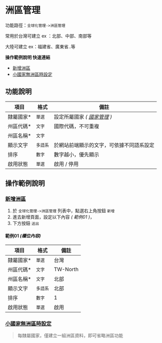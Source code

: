 #  洲區管理

功能路徑：`全球化管理->洲區管理`

常用於台灣可建立 ex ：北部、中部、南部等

大陸可建立 ex：福建省、廣東省..等

**操作範例說明 快速連結**

* [新增洲區](guide/world-state#新增洲區)
* [小國家無洲區時設定](guide/world-state#小國家無洲區時設定)

##  功能說明

| 項目  | 格式 | 備註 |
|---|---|---|
|隸屬國家*|`單選`| 設定所屬國家 *( [國家管理](guide/world-country) )*|
|州區代碼*|`文字`|國際代碼，不可重複|
|州區名稱*|`文字`||
|顯示文字|`多語系`|於網站前端顯示的文字，可依據不同語系設定|
|排序|`數字`|數字越小，優先顯示|
|啟用狀態|`單選`|啟用 / 停用|


##  操作範例說明

### [新增洲區](guide/world-state#新增洲區)

1. 於 `全球化管理->洲區管理` 列表中，點選右上角按鈕 `新增` 
2. 進去新增頁面，設定以下內容 _( 範例01 )_，
3. 下方按鈕 `送出`

#### 範例01 _(欄位內容)_

| 項目  | 格式 | 備註 |
|---|---|---|
|隸屬國家*|`單選`| 台灣 |
|州區代碼*|`文字`|TW-North|
|州區名稱*|`文字`|北部|
|顯示文字|`多語系`|北部|
|排序|`數字`|1|
|啟用狀態|`單選`|啟用|


### [小國家無洲區時設定](guide/world-state#小國家無洲區時設定)

> 每隸屬國家，僅建立一組洲區資料，即可省略洲區功能